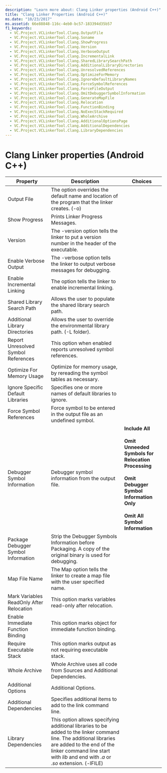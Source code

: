 ```yaml
---
description: "Learn more about: Clang Linker properties (Android C++)"
title: "Clang Linker Properties (Android C++)"
ms.date: "10/23/2017"
ms.assetid: 66e88848-116c-4eb0-bc57-183394d35b57
f1_keywords:
  - VC.Project.VCLinkerTool.Clang.OutputFile
  - VC.Project.VCLinkerTool.Clang.Soname
  - VC.Project.VCLinkerTool.Clang.ShowProgress
  - VC.Project.VCLinkerTool.Clang.Version
  - VC.Project.VCLinkerTool.Clang.VerboseOutput
  - VC.Project.VCLinkerTool.Clang.IncrementalLink
  - VC.Project.VCLinkerTool.Clang.SharedLibrarySearchPath
  - VC.Project.VCLinkerTool.Clang.AdditionalLibraryDirectories
  - VC.Project.VCLinkerTool.Clang.UnresolvedReferences
  - VC.Project.VCLinkerTool.Clang.OptimizeForMemory
  - VC.Project.VCLinkerTool.Clang.IgnoreDefaultLibraryNames
  - VC.Project.VCLinkerTool.Clang.ForceSymbolReferences
  - VC.Project.VCLinkerTool.Clang.ForceFileOutput
  - VC.Project.VCLinkerTool.Clang.OmitDebuggerSymbolInformation
  - VC.Project.VCLinkerTool.Clang.GenerateMapFile
  - VC.Project.VCLinkerTool.Clang.Relocation
  - VC.Project.VCLinkerTool.Clang.FunctionBinding
  - VC.Project.VCLinkerTool.Clang.NoExecStackRequired
  - VC.Project.VCLinkerTool.Clang.WholeArchive
  - VC.Project.VCLinkerTool.Clang.AdditionalOptionsPage
  - VC.Project.VCLinkerTool.Clang.AdditionalDependencies
  - VC.Project.VCLinkerTool.Clang.LibraryDependencies
---
```

# Clang Linker properties (Android C++)

| Property | Description | Choices |
|--|--|--|
| Output File | The option overrides the default name and location of the program that the linker creates. (-o) |
| Show Progress | Prints Linker Progress Messages. |
| Version | The -version option tells the linker to put a version number in the header of the executable. |
| Enable Verbose Output | The -verbose option tells the linker to output verbose messages for debugging. |
| Enable Incremental Linking | The option tells the linker to enable incremental linking. |
| Shared Library Search Path | Allows the user to populate the shared library search path. |
| Additional Library Directories | Allows the user to override the environmental library path. (-L folder). |
| Report Unresolved Symbol References | This option when enabled reports unresolved symbol references. |
| Optimize For Memory Usage | Optimize for memory usage, by rereading the symbol tables as necessary. |
| Ignore Specific Default Libraries | Specifies one or more names of default libraries to ignore. |
| Force Symbol References | Force symbol to be entered in the output file as an undefined symbol. |
| Debugger Symbol Information | Debugger symbol information from the output file. | **Include All**<br /><br />**Omit Unneeded Symbols for Relocation Processing**<br /><br />**Omit Debugger Symbol Information Only**<br /><br />**Omit All Symbol Information** |
| Package Debugger Symbol Information | Strip the Debugger Symbols Information before Packaging.  A copy of the original binary is used for debugging. |
| Map File Name | The Map option tells the linker to create a map file with the user specified name. |
| Mark Variables ReadOnly After Relocation | This option marks variables read-only after relocation. |
| Enable Immediate Function Binding | This option marks object for immediate function binding. |
| Require Executable Stack | This option marks output as not requiring executable stack. |
| Whole Archive | Whole Archive uses all code from Sources and Additional Dependencies. |
| Additional Options | Additional Options. |
| Additional Dependencies | Specifies additional items to add to the link command line. |
| Library Dependencies | This option allows specifying additional libraries to be added to the linker command line. The additional libraries are added to the end of the linker command line start with *lib* and end with *.a* or *.so* extension.  (-lFILE) |
